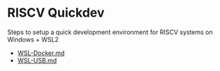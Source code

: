 # RISCV Quickdev 

Steps to setup a quick development environment for RISCV systems on Windows + WSL2

- [WSL-Docker.md](WSL-Docker.md)
- [WSL-USB.md](WSL-USB.md)
